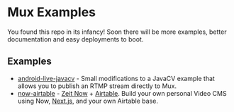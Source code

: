 # Mux Examples

You found this repo in its infancy! Soon there will be more examples, better documentation and easy deployments to boot.

## Examples

- [android-live-javacv](android-live-javacv) - Small modifications to a JavaCV example that allows you to publish an RTMP stream directly to Mux.
- [now-airtable](now-airtable) - [Zeit Now](https://zeit.co/now) + [Airtable](https://airtable.com/). Build your own personal Video CMS using Now, [Next.js](https://nextjs.org/), and your own Airtable base.
